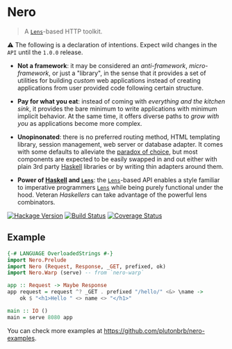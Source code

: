 # Nero

> A [`Lens`][lens]-based HTTP toolkit.

:warning: The following is a declaration of intentions.  Expect wild
changes in the `API` until the `1.0.0` release.

* **Not a framework**: it may be considered an *anti-framework*,
  *micro-framework*, or just a "library", in the sense that it provides a
  set of utilities for building *custom* web applications instead of
  creating applications from user provided code following certain
  structure.

  <!-- In reality this is more a distinction in intention than in actual
  code-->

* **Pay for what you eat**: instead of coming with *everything and the
  kitchen sink*, it provides the bare minimum to write applications
  with minimum implicit behavior. At the same time, it offers diverse
  paths to *grow with you* as applications become more complex.

  <!-- No monad transformers until they are needed.-->

* **Unopinonated**: there is no preferred routing method, HTML templating
  library, session management, web server or database adapter. It comes with
  some defaults to alleviate the [paradox of
  choice](https://en.wikipedia.org/wiki/The_Paradox_of_Choice), but most
  components are expected to be easily swapped in and out either with
  plain 3rd party [Haskell] libraries or by writing thin adapters around
  them.

  <!-- Is pluggable right here? Sounds out of fashion -->

* **Power of [Haskell] and [`Lens`][lens]**: the [`Lens`][lens]-based API
  enables a style familiar to imperative programmers [`Lens`][lens] while
  being purely functional under the hood. Veteran *Haskellers* can take
  advantage of the powerful lens combinators.

[![Hackage Version](https://img.shields.io/hackage/v/nero.svg)](https://hackage.haskell.org/package/nero) [![Build Status](https://img.shields.io/travis/plutonbrb/nero.svg)](https://travis-ci.org/plutonbrb/nero) [![Coverage Status](https://coveralls.io/repos/plutonbrb/nero/badge.svg?branch=master&service=github)](https://coveralls.io/github/plutonbrb/nero?branch=master)

## Example

```haskell
{-# LANGUAGE OverloadedStrings #-}
import Nero.Prelude
import Nero (Request, Response, _GET, prefixed, ok)
import Nero.Warp (serve) -- from `nero-warp`

app :: Request -> Maybe Response
app request = request ^? _GET . prefixed "/hello/" <&> \name ->
    ok $ "<h1>Hello " <> name <> "</h1>"

main :: IO ()
main = serve 8080 app
```

You can check more examples at https://github.com/plutonbrb/nero-examples.

[Haskell]: https://www.haskell.org/
[lens]: https://lens.github.io/
